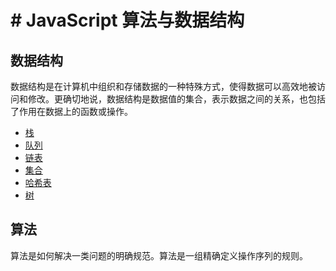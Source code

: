 # # JavaScript 算法与数据结构

## 数据结构

数据结构是在计算机中组织和存储数据的一种特殊方式，使得数据可以高效地被访问和修改。更确切地说，数据结构是数据值的集合，表示数据之间的关系，也包括了作用在数据上的函数或操作。

* [栈](stack/README.md)
* [队列](queue/README.md)
* [链表](linked-list/README.md)
* [集合](set/README.md)
* [哈希表](hash-table/README.md)
* [树](tree/README.md)

## 算法

算法是如何解决一类问题的明确规范。算法是一组精确定义操作序列的规则。

